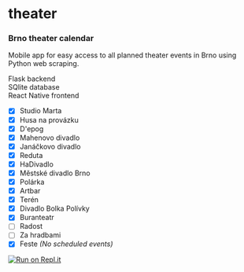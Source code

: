 # theater

### Brno theater calendar
Mobile app for easy access to all planned theater events in Brno using Python web scraping.

Flask backend<br>
SQlite database<br>
React Native frontend

- [x] Studio Marta
- [x] Husa na provázku
- [x] D'epog
- [x] Mahenovo divadlo
- [x] Janáčkovo divadlo
- [x] Reduta
- [x] HaDivadlo
- [x] Městské divadlo Brno
- [x] Polárka
- [x] Artbar
- [x] Terén
- [x] Divadlo Bolka Polívky
- [x] Buranteatr
- [ ] Radost
- [ ] Za hradbami
- [x] Feste <em>(No scheduled events)</em>

[![Run on Repl.it](https://repl.it/badge/github/bachmarek/theater)](https://repl.it/github/bachmarek/theater)